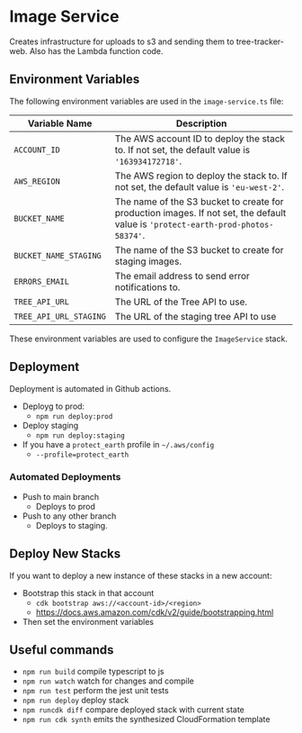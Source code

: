 # Image Service

Creates infrastructure for uploads to s3 and sending them to tree-tracker-web. Also has the Lambda function code.

## Environment Variables

The following environment variables are used in the `image-service.ts` file:

| Variable Name | Description |
| --- | --- |
| `ACCOUNT_ID` | The AWS account ID to deploy the stack to. If not set, the default value is `'163934172718'`. |
| `AWS_REGION` | The AWS region to deploy the stack to. If not set, the default value is `'eu-west-2'`. |
| `BUCKET_NAME` | The name of the S3 bucket to create for production images. If not set, the default value is `'protect-earth-prod-photos-58374'`. |
| `BUCKET_NAME_STAGING` | The name of the S3 bucket to create for staging images.  |
| `ERRORS_EMAIL` | The email address to send error notifications to. |
| `TREE_API_URL` | The URL of the Tree API to use. |
| `TREE_API_URL_STAGING` | The URL of the staging tree API to use |

These environment variables are used to configure the `ImageService` stack.

## Deployment

Deployment is automated in Github actions.

- Deployg to prod:
    - `npm run deploy:prod`
- Deploy staging
    - `npm run deploy:staging`
- If you have a `protect_earth` profile in `~/.aws/config`
    - `--profile=protect_earth`

### Automated Deployments

- Push to main branch
    - Deploys to prod
- Push to any other branch
    - Deploys to staging.


## Deploy New Stacks

If you want to deploy a new instance of these stacks in a new account:

- Bootstrap this stack in that account
    - `cdk bootstrap aws://<account-id>/<region>`
    - https://docs.aws.amazon.com/cdk/v2/guide/bootstrapping.html
- Then set the environment variables

## Useful commands

* `npm run build`   compile typescript to js
* `npm run watch`   watch for changes and compile
* `npm run test`    perform the jest unit tests
* `npm run deploy`      deploy stack
* `npm runcdk diff`        compare deployed stack with current state
* `npm run cdk synth`       emits the synthesized CloudFormation template
